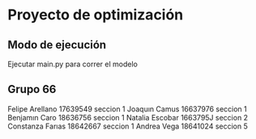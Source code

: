 # Proyecto de optimización

## Modo de ejecución
Ejecutar main.py para correr el modelo


## Grupo 66
Felipe Arellano 17639549 seccion 1
Joaquın Camus 16637976 seccion 1
Benjamın Caro 18636756 seccion 1
Natalia Escobar 1663795J seccion 2
Constanza Farıas 18642667 seccion 1
Andrea Vega 18641024 seccion 5
